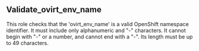 ## Validate_ovirt_env_name

This role checks that the 'ovirt_env_name' is a valid OpenShift namespace identifier.
It must include only alphanumeric and "-" characters.
It cannot begin with "-" or a number, and cannot end with a "-".
Its length must be up to 49 characters.
